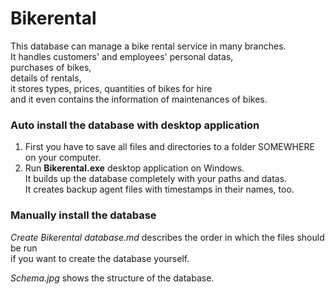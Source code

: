 # Bikerental 
This database can manage a bike rental service in many branches.  
It handles customers' and employees' personal datas,  
purchases of bikes,  
details of rentals,  
it stores types, prices, quantities of bikes for hire  
and it even contains the information of maintenances of bikes.

### Auto install the database with desktop application
1. First you have to save all files and directories to a folder SOMEWHERE on your computer.  
2. Run **Bikerental.exe** desktop application on Windows.  
It builds up the database completely with your paths and datas.  
It creates backup agent files with timestamps in their names, too.

### Manually install the database
*Create Bikerental database.md* describes the order in which the files should be run  
if you want to create the database yourself.

*Schema.jpg* shows the structure of the database.
